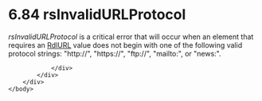 <html dir="LTR" xmlns:mshelp="http://msdn.microsoft.com/mshelp" xmlns:ddue="http://ddue.schemas.microsoft.com/authoring/2003/5" xmlns:xlink="http://www.w3.org/1999/xlink" xmlns:tool="http://www.microsoft.com/tooltip">
    <head>
        <meta http-equiv="Content-Type" content="text/html; CHARSET=utf-8"></meta>
        <meta name="save" content="history"></meta>
        <title>6.84 rsInvalidURLProtocol</title>
        <xml>
            <mshelp:toctitle title="6.84 rsInvalidURLProtocol"></mshelp:toctitle>
            <mshelp:rltitle title="[MS-RDL]: rsInvalidURLProtocol"></mshelp:rltitle>
            <mshelp:keyword index="A" term="1d402d9e-ae2e-46ad-934e-03154f3fbadd"></mshelp:keyword>
            <mshelp:attr name="DCSext.ContentType" value="open specification"></mshelp:attr>
            <mshelp:attr name="AssetID" value="1d402d9e-ae2e-46ad-934e-03154f3fbadd"></mshelp:attr>
            <mshelp:attr name="TopicType" value="kbRef"></mshelp:attr>
            <mshelp:attr name="DCSext.Title" value="[MS-RDL]: rsInvalidURLProtocol" />
        </xml>
    </head>
    <body>
        <div id="header">
            <h1 class="heading">6.84 rsInvalidURLProtocol</h1>
        </div>
        <div id="mainSection">
            <div id="mainBody">
                <div id="allHistory" class="saveHistory"></div>
                <div id="sectionSection0" class="section" name="collapseableSection">
                    

<p><i>rsInvalidURLProtocol</i> is a critical error that will
occur when an element that requires an <a href="6977536e-dae7-44f3-a737-a249567cf172.html">RdlURL</a> value does not
begin with one of the following valid protocol strings: &quot;http://&quot;,
&quot;https://&quot;, &quot;ftp://&quot;, &quot;mailto:&quot;, or
&quot;news:&quot;.</p>


                </div>
            </div>
        </div>
    </body>
</html>
